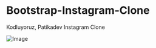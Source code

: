 # Bootstrap-Instagram-Clone

Kodluyoruz, Patikadev Instagram Clone

![Image](https://i.hizliresim.com/47r1tq4.JPG)
